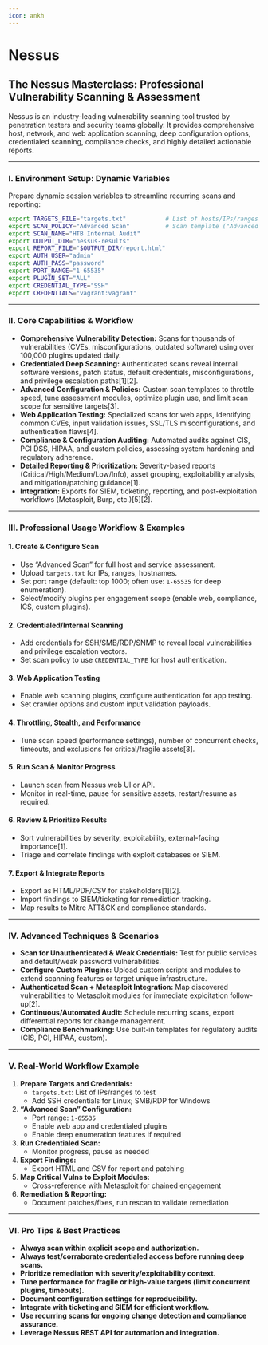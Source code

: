 ```yaml
---
icon: ankh
---
```


# Nessus

## The Nessus Masterclass: Professional Vulnerability Scanning & Assessment

Nessus is an industry-leading vulnerability scanning tool trusted by penetration testers and security teams globally. It provides comprehensive host, network, and web application scanning, deep configuration options, credentialed scanning, compliance checks, and highly detailed actionable reports.

***

### I. Environment Setup: Dynamic Variables

Prepare dynamic session variables to streamline recurring scans and reporting:

```bash
export TARGETS_FILE="targets.txt"           # List of hosts/IPs/ranges to scan
export SCAN_POLICY="Advanced Scan"          # Scan template ("Advanced Scan", "Web App Test", "Compliance Check", etc.)
export SCAN_NAME="HTB Internal Audit"
export OUTPUT_DIR="nessus-results"
export REPORT_FILE="$OUTPUT_DIR/report.html"
export AUTH_USER="admin"
export AUTH_PASS="password"
export PORT_RANGE="1-65535"
export PLUGIN_SET="ALL"
export CREDENTIAL_TYPE="SSH"
export CREDENTIALS="vagrant:vagrant"

```

***

### II. Core Capabilities & Workflow

* **Comprehensive Vulnerability Detection:** Scans for thousands of vulnerabilities (CVEs, misconfigurations, outdated software) using over 100,000 plugins updated daily.
* **Credentialed Deep Scanning:** Authenticated scans reveal internal software versions, patch status, default credentials, misconfigurations, and privilege escalation paths\[1]\[2].
* **Advanced Configuration & Policies:** Custom scan templates to throttle speed, tune assessment modules, optimize plugin use, and limit scan scope for sensitive targets\[3].
* **Web Application Testing:** Specialized scans for web apps, identifying common CVEs, input validation issues, SSL/TLS misconfigurations, and authentication flaws\[4].
* **Compliance & Configuration Auditing:** Automated audits against CIS, PCI DSS, HIPAA, and custom policies, assessing system hardening and regulatory adherence.
* **Detailed Reporting & Prioritization:** Severity-based reports (Critical/High/Medium/Low/Info), asset grouping, exploitability analysis, and mitigation/patching guidance\[1].
* **Integration:** Exports for SIEM, ticketing, reporting, and post-exploitation workflows (Metasploit, Burp, etc.)\[5]\[2].

***

### III. Professional Usage Workflow & Examples

#### 1. Create & Configure Scan

* Use “Advanced Scan” for full host and service assessment.
* Upload `targets.txt` for IPs, ranges, hostnames.
* Set port range (default: top 1000; often use: `1-65535` for deep enumeration).
* Select/modify plugins per engagement scope (enable web, compliance, ICS, custom plugins).

#### 2. Credentialed/Internal Scanning

* Add credentials for SSH/SMB/RDP/SNMP to reveal local vulnerabilities and privilege escalation vectors.
* Set scan policy to use `CREDENTIAL_TYPE` for host authentication.

#### 3. Web Application Testing

* Enable web scanning plugins, configure authentication for app testing.
* Set crawler options and custom input validation payloads.

#### 4. Throttling, Stealth, and Performance

* Tune scan speed (performance settings), number of concurrent checks, timeouts, and exclusions for critical/fragile assets\[3].

#### 5. Run Scan & Monitor Progress

* Launch scan from Nessus web UI or API.
* Monitor in real-time, pause for sensitive assets, restart/resume as required.

#### 6. Review & Prioritize Results

* Sort vulnerabilities by severity, exploitability, external-facing importance\[1].
* Triage and correlate findings with exploit databases or SIEM.

#### 7. Export & Integrate Reports

* Export as HTML/PDF/CSV for stakeholders\[1]\[2].
* Import findings to SIEM/ticketing for remediation tracking.
* Map results to Mitre ATT\&CK and compliance standards.

***

### IV. Advanced Techniques & Scenarios

* **Scan for Unauthenticated & Weak Credentials:** Test for public services and default/weak password vulnerabilities.
* **Configure Custom Plugins:** Upload custom scripts and modules to extend scanning features or target unique infrastructure.
* **Authenticated Scan + Metasploit Integration:** Map discovered vulnerabilities to Metasploit modules for immediate exploitation follow-up\[2].
* **Continuous/Automated Audit:** Schedule recurring scans, export differential reports for change management.
* **Compliance Benchmarking:** Use built-in templates for regulatory audits (CIS, PCI, HIPAA, custom).

***

### V. Real-World Workflow Example

1. **Prepare Targets and Credentials:**
   * `targets.txt`: List of IPs/ranges to test
   * Add SSH credentials for Linux; SMB/RDP for Windows
2. **“Advanced Scan” Configuration:**
   * Port range: `1-65535`
   * Enable web app and credentialed plugins
   * Enable deep enumeration features if required
3. **Run Credentialed Scan:**
   * Monitor progress, pause as needed
4. **Export Findings:**
   * Export HTML and CSV for report and patching
5. **Map Critical Vulns to Exploit Modules:**
   * Cross-reference with Metasploit for chained engagement
6. **Remediation & Reporting:**
   * Document patches/fixes, run rescan to validate remediation

***

### VI. Pro Tips & Best Practices

* **Always scan within explicit scope and authorization.**
* **Always test/corraborate credentialed access before running deep scans.**
* **Prioritize remediation with severity/exploitability context.**
* **Tune performance for fragile or high-value targets (limit concurrent plugins, timeouts).**
* **Document configuration settings for reproducibility.**
* **Integrate with ticketing and SIEM for efficient workflow.**
* **Use recurring scans for ongoing change detection and compliance assurance.**
* **Leverage Nessus REST API for automation and integration.**

